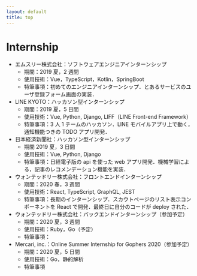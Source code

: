 ```yaml
---
layout: default
title: top
---
```


# Internship
- エムスリー株式会社：ソフトウェアエンジニアインターンシップ
    - 期間：2019 夏，2 週間
    - 使用技術：Vue，TypeScript，Kotlin，SpringBoot
    - 特筆事項：初めてのエンジニアインターンシップ．とあるサービスのユーザ登録フォーム画面の実装．
- LINE KYOTO：ハッカソン型インターンシップ
    - 期間：2019 夏，5 日間
    - 使用技術：Vue, Python, Django, LIFF（LINE Front-end Framework）
    - 特筆事項：3 人 1 チームのハッカソン．LINE モバイルアプリ上で動く，通知機能つきの TODO アプリ開発．
- 日本経済新聞社：ハッカソン型インターンシップ
    - 期間 2019 夏，3 日間
    - 使用技術：Vue, Python, Django
    - 特筆事項：日経電子版の api を使った web アプリ開発．機械学習による，記事のレコメンデーション機能を実装．
- ウォンテッドリー株式会社：フロントエンドインターンシップ
    - 期間：2020 春，3 週間
    - 使用技術：React, TypeScript, GraphQL, JEST
    - 特筆事項：長期のインターンシップ．スカウトページのリスト表示コンポーネントを React で開発．最終日に自分のコードが deploy された．
- ウォンテッドリー株式会社：バックエンドインターンシップ（参加予定）
    - 期間：2020 夏，3 週間
    - 使用技術：Ruby，Go（予定）
    - 特筆事項：
- Mercari, inc.：Online Summer Internship for Gophers 2020（参加予定）
    - 期間：2020 夏，5 日間
    - 使用技術：Go，静的解析
    - 特筆事項
